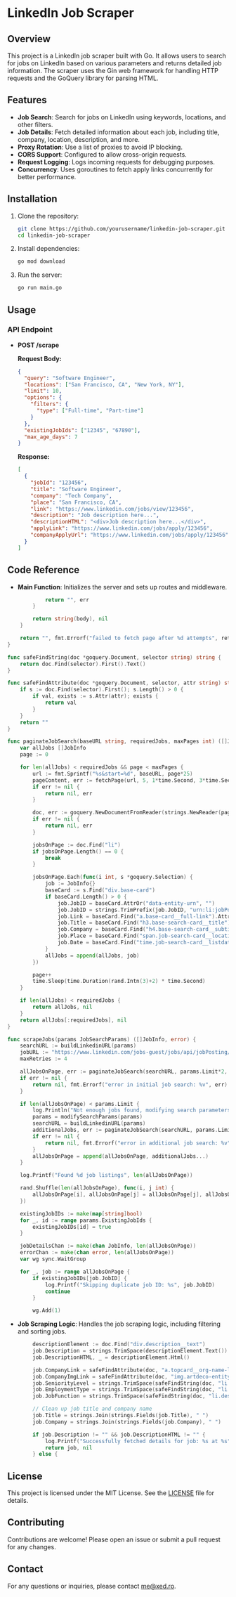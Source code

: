 # LinkedIn Job Scraper

## Overview

This project is a LinkedIn job scraper built with Go. It allows users to search for jobs on LinkedIn based on various parameters and returns detailed job information. The scraper uses the Gin web framework for handling HTTP requests and the GoQuery library for parsing HTML.

## Features

- **Job Search**: Search for jobs on LinkedIn using keywords, locations, and other filters.
- **Job Details**: Fetch detailed information about each job, including title, company, location, description, and more.
- **Proxy Rotation**: Use a list of proxies to avoid IP blocking.
- **CORS Support**: Configured to allow cross-origin requests.
- **Request Logging**: Logs incoming requests for debugging purposes.
- **Concurrency**: Uses goroutines to fetch apply links concurrently for better performance.

## Installation

1. Clone the repository:
    ```sh
    git clone https://github.com/yourusername/linkedin-job-scraper.git
    cd linkedin-job-scraper
    ```

2. Install dependencies:
    ```sh
    go mod download
    ```

3. Run the server:
    ```sh
    go run main.go
    ```

## Usage

### API Endpoint

- **POST /scrape**

  **Request Body:**
  ```json
  {
    "query": "Software Engineer",
    "locations": ["San Francisco, CA", "New York, NY"],
    "limit": 10,
    "options": {
      "filters": {
        "type": ["Full-time", "Part-time"]
      }
    },
    "existingJobIds": ["12345", "67890"],
    "max_age_days": 7
  }
  ```

  **Response:**
  ```json
  [
    {
      "jobId": "123456",
      "title": "Software Engineer",
      "company": "Tech Company",
      "place": "San Francisco, CA",
      "link": "https://www.linkedin.com/jobs/view/123456",
      "description": "Job description here...",
      "descriptionHTML": "<div>Job description here...</div>",
      "applyLink": "https://www.linkedin.com/jobs/apply/123456",
      "companyApplyUrl": "https://www.linkedin.com/jobs/apply/123456"
    }
  ]
  ```

## Code Reference

- **Main Function**: Initializes the server and sets up routes and middleware.
  
```200:310:main.go
			return "", err
		}

		return string(body), nil
	}

	return "", fmt.Errorf("failed to fetch page after %d attempts", retries)
}

func safeFindString(doc *goquery.Document, selector string) string {
	return doc.Find(selector).First().Text()
}

func safeFindAttribute(doc *goquery.Document, selector, attr string) string {
	if s := doc.Find(selector).First(); s.Length() > 0 {
		if val, exists := s.Attr(attr); exists {
			return val
		}
	}
	return ""
}

func paginateJobSearch(baseURL string, requiredJobs, maxPages int) ([]JobInfo, error) {
	var allJobs []JobInfo
	page := 0

	for len(allJobs) < requiredJobs && page < maxPages {
		url := fmt.Sprintf("%s&start=%d", baseURL, page*25)
		pageContent, err := fetchPage(url, 5, 1*time.Second, 3*time.Second, 2*time.Second)
		if err != nil {
			return nil, err
		}

		doc, err := goquery.NewDocumentFromReader(strings.NewReader(pageContent))
		if err != nil {
			return nil, err
		}

		jobsOnPage := doc.Find("li")
		if jobsOnPage.Length() == 0 {
			break
		}

		jobsOnPage.Each(func(i int, s *goquery.Selection) {
			job := JobInfo{}
			baseCard := s.Find("div.base-card")
			if baseCard.Length() > 0 {
				job.JobID = baseCard.AttrOr("data-entity-urn", "")
				job.JobID = strings.TrimPrefix(job.JobID, "urn:li:jobPosting:")
				job.Link = baseCard.Find("a.base-card__full-link").AttrOr("href", "")
				job.Title = baseCard.Find("h3.base-search-card__title").Text()
				job.Company = baseCard.Find("h4.base-search-card__subtitle").Text()
				job.Place = baseCard.Find("span.job-search-card__location").Text()
				job.Date = baseCard.Find("time.job-search-card__listdate").AttrOr("datetime", "")
			}
			allJobs = append(allJobs, job)
		})

		page++
		time.Sleep(time.Duration(rand.Intn(3)+2) * time.Second)
	}

	if len(allJobs) < requiredJobs {
		return allJobs, nil
	}
	return allJobs[:requiredJobs], nil
}

func scrapeJobs(params JobSearchParams) ([]JobInfo, error) {
	searchURL := buildLinkedinURL(params)
	jobURL := "https://www.linkedin.com/jobs-guest/jobs/api/jobPosting/%s"
	maxRetries := 4

	allJobsOnPage, err := paginateJobSearch(searchURL, params.Limit*2, 5)
	if err != nil {
		return nil, fmt.Errorf("error in initial job search: %v", err)
	}

	if len(allJobsOnPage) < params.Limit {
		log.Println("Not enough jobs found, modifying search parameters and retrying.")
		params = modifySearchParams(params)
		searchURL = buildLinkedinURL(params)
		additionalJobs, err := paginateJobSearch(searchURL, params.Limit*2-len(allJobsOnPage), 5)
		if err != nil {
			return nil, fmt.Errorf("error in additional job search: %v", err)
		}
		allJobsOnPage = append(allJobsOnPage, additionalJobs...)
	}

	log.Printf("Found %d job listings", len(allJobsOnPage))

	rand.Shuffle(len(allJobsOnPage), func(i, j int) {
		allJobsOnPage[i], allJobsOnPage[j] = allJobsOnPage[j], allJobsOnPage[i]
	})

	existingJobIDs := make(map[string]bool)
	for _, id := range params.ExistingJobIds {
		existingJobIDs[id] = true
	}

	jobDetailsChan := make(chan JobInfo, len(allJobsOnPage))
	errorChan := make(chan error, len(allJobsOnPage))
	var wg sync.WaitGroup

	for _, job := range allJobsOnPage {
		if existingJobIDs[job.JobID] {
			log.Printf("Skipping duplicate job ID: %s", job.JobID)
			continue
		}

		wg.Add(1)
```


- **Job Scraping Logic**: Handles the job scraping logic, including filtering and sorting jobs.
  
```372:389:main.go
		descriptionElement := doc.Find("div.description__text")
		job.Description = strings.TrimSpace(descriptionElement.Text())
		job.DescriptionHTML, _ = descriptionElement.Html()

		job.CompanyLink = safeFindAttribute(doc, "a.topcard__org-name-link", "href")
		job.CompanyImgLink = safeFindAttribute(doc, "img.artdeco-entity-image", "data-delayed-url")
		job.SeniorityLevel = strings.TrimSpace(safeFindString(doc, "li.description__job-criteria-item:contains('Seniority level')"))
		job.EmploymentType = strings.TrimSpace(safeFindString(doc, "li.description__job-criteria-item:contains('Employment type') span.description__job-criteria-text"))
		job.JobFunction = strings.TrimSpace(safeFindString(doc, "li.description__job-criteria-item:contains('Job function')"))

		// Clean up job title and company name
		job.Title = strings.Join(strings.Fields(job.Title), " ")
		job.Company = strings.Join(strings.Fields(job.Company), " ")

		if job.Description != "" && job.DescriptionHTML != "" {
			log.Printf("Successfully fetched details for job: %s at %s", job.Title, job.Company)
			return job, nil
		} else {
```


## License

This project is licensed under the MIT License. See the [LICENSE](LICENSE) file for details.

## Contributing

Contributions are welcome! Please open an issue or submit a pull request for any changes.

## Contact

For any questions or inquiries, please contact [me@xed.ro](mailto:me@xed.ro).
